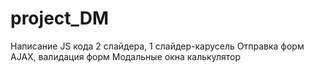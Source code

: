 # project_DM
Написание JS  кода
2 слайдера, 1 слайдер-карусель
Отправка форм AJAX, валидация  форм
Модальные окна
калькулятор
